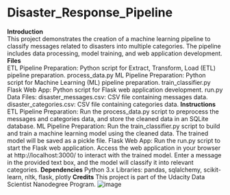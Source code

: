 # Disaster_Response_Pipeline

**Introduction** <br>
This project demonstrates the creation of a machine learning pipeline to classify messages related to disasters into multiple categories. The pipeline includes data processing, model training, and web application development.
<br>
**Files** <br>
ETL Pipeline Preparation: Python script for Extract, Transform, Load (ETL) pipeline preparation.
process_data.py
ML Pipeline Preparation: Python script for Machine Learning (ML) pipeline preparation.
train_classifier.py
Flask Web App: Python script for Flask web application development.
run.py
Data Files:
disaster_messages.csv: CSV file containing messages data.
disaster_categories.csv: CSV file containing categories data.
**Instructions**
ETL Pipeline Preparation:
Run the process_data.py script to preprocess the messages and categories data, and store the cleaned data in an SQLite database.
ML Pipeline Preparation:
Run the train_classifier.py script to build and train a machine learning model using the cleaned data.
The trained model will be saved as a pickle file.
Flask Web App:
Run the run.py script to start the Flask web application.
Access the web application in your browser at http://localhost:3000/ to interact with the trained model.
Enter a message in the provided text box, and the model will classify it into relevant categories.
**Dependencies**
Python 3.x
Libraries: pandas, sqlalchemy, scikit-learn, nltk, flask, plotly
**Credits**
This project is part of the Udacity Data Scientist Nanodegree Program.
![image](https://github.com/Noorh1997/Disaster_Response_Pipeline/assets/162990234/09f572a5-eabc-4f44-9e4c-6aaeb99f911b)
